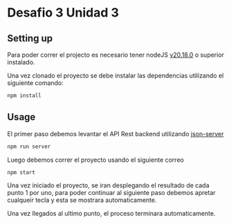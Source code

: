 
# Desafio 3 Unidad 3

## Setting up

Para poder correr el projecto es necesario tener nodeJS [v20.18.0](https://nodejs.org/en) o superior instalado.

Una vez clonado el proyecto se debe instalar las dependencias utilizando el siguiente comando:

```javascript
npm install
```

## Usage

El primer paso debemos levantar el API Rest backend utilizando [json-server](https://www.npmjs.com/package/json-server)

```javascript
npm run server
```

Luego debemos correr el proyecto usando el siguiente correo

```javascript
npm start
```

Una vez iniciado el proyecto, se iran desplegando el resultado de cada punto 1 por uno, para poder continuar al siguiente paso debemos
apretar cualqueir tecla y esta se mostrara automaticamente. 

Una vez llegados al ultimo punto, el proceso terminara automaticamente.